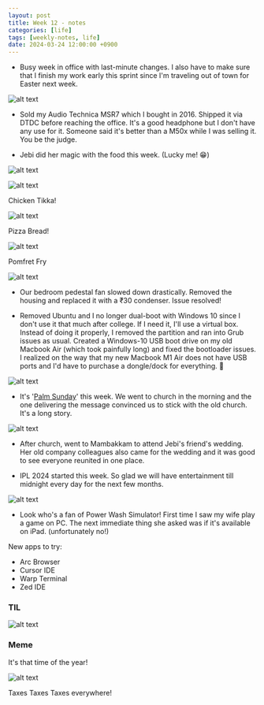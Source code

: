 ```yaml
---
layout: post
title: Week 12 - notes
categories: [life]
tags: [weekly-notes, life]
date: 2024-03-24 12:00:00 +0900
---
```


- Busy week in office with last-minute changes. I also have to make sure that I finish my work early this sprint since I'm traveling out of town for Easter next week.

![alt text](https://i.imgur.com/xZxRl0w.jpg?1)

- Sold my Audio Technica MSR7 which I bought in 2016. Shipped it via DTDC before reaching the office. It's a good headphone but I don't have any use for it. Someone said it's better than a M50x while I was selling it. You be the judge.

- Jebi did her magic with the food this week. (Lucky me! 😁)

![alt text](https://i.imgur.com/1S6wf7H.jpg)

![alt text](https://i.imgur.com/c8dGJYC.jpg)

Chicken Tikka!

![alt text](https://i.imgur.com/p31bq9t.jpg)

Pizza Bread!

![alt text](https://i.imgur.com/v2NksL9.jpg)

Pomfret Fry

![alt text](https://i.imgur.com/pq2bOcX.jpg)

- Our bedroom pedestal fan slowed down drastically. Removed the housing and replaced it with a ₹30 condenser. Issue resolved!

- Removed Ubuntu and I no longer dual-boot with Windows 10 since I don't use it that much after college. If I need it, I'll use a virtual box. Instead of doing it properly, I removed the partition and ran into Grub issues as usual. Created a Windows-10 USB boot drive on my old Macbook Air (which took painfully long) and fixed the bootloader issues. I realized on the way that my new Macbook M1 Air does not have USB ports and I'd have to purchase a dongle/dock for everything. 🤕

![alt text](https://i.imgur.com/DB8IWbD.jpg)

- It's '[Palm Sunday](https://en.wikipedia.org/wiki/Palm_Sunday)' this week. We went to church in the morning and the one delivering the message convinced us to stick with the old church. It's a long story.

![alt text](https://i.imgur.com/k155Rmu.jpg)

- After church, went to Mambakkam to attend Jebi's friend's wedding. Her old company colleagues also came for the wedding and it was good to see everyone reunited in one place.

- IPL 2024 started this week. So glad we will have entertainment till midnight every day for the next few months. 

![alt text](https://i.imgur.com/j0m5xin.jpg)

- Look who's a fan of Power Wash Simulator! First time I saw my wife play a game on PC. The next immediate thing she asked was if it's available on iPad. (unfortunately no!)

New apps to try:
- Arc Browser
- Cursor IDE
- Warp Terminal
- Zed IDE

### TIL

![alt text](https://i.imgur.com/eZsILf0.png)

### Meme

It's that time of the year!

![alt text](https://i.imgur.com/r2SXusK.jpg)

Taxes Taxes Taxes everywhere!